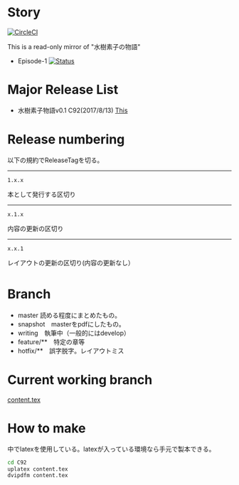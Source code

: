 # Story
[![CircleCI](https://circleci.com/gh/MizukiSonoko/Story/tree/master.svg?style=shield)](https://circleci.com/gh/MizukiSonoko/Story/tree/master)  

This is a read-only mirror of "水樹素子の物語"

- Episode-1 [![Status](https://img.shields.io/badge/status-writing-yellowgreen.svg)]()  

# Major Release List 
- 水樹素子物語v0.1 C92(2017/8/13) [This](https://github.com/MizukiSonoko/Story/releases/tag/C92-v0.1)

# Release numbering
以下の規約でReleaseTagを切る。

----
```
1.x.x
```
本として発行する区切り

----
```
x.1.x
```
内容の更新の区切り

----
```
x.x.1
```
レイアウトの更新の区切り(内容の更新なし）

# Branch　

- master 読める程度にまとめたもの。
- snapshot　masterをpdfにしたもの。
- writing　執筆中（一般的にはdevelop）
- feature/**　特定の章等
- hotfix/**　誤字脱字。レイアウトミス

# Current working branch
[content.tex](https://github.com/MizukiSonoko/Story/blob/write/episode-1/content.tex)

# How to make
中でlatexを使用している。latexが入っている環境なら手元で製本できる。
```sh
cd C92
uplatex content.tex
dvipdfm content.tex
```


